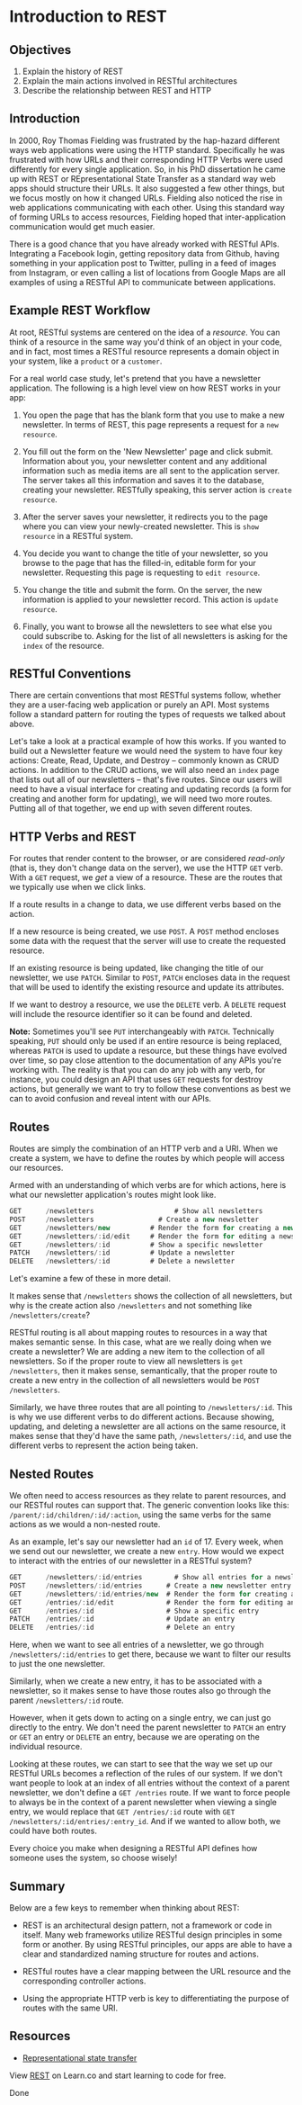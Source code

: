 # Introduction to REST

## Objectives

1. Explain the history of REST
2. Explain the main actions involved in RESTful architectures
3. Describe the relationship between REST and HTTP

## Introduction

In 2000, Roy Thomas Fielding was frustrated by the hap-hazard different ways web applications were using the HTTP standard. Specifically he was frustrated with how URLs and their corresponding HTTP Verbs were used differently for every single application. So, in his PhD dissertation he came up with REST or REpresentational State Transfer as a standard way web apps should structure their URLs. It also suggested a few other things, but we focus mostly on how it changed URLs. Fielding also noticed the rise in web applications communicating with each other. Using this standard way of forming URLs to access resources, Fielding hoped that inter-application communication would get much easier.

There is a good chance that you have already worked with RESTful APIs. Integrating a Facebook login, getting repository data from Github, having something in your application post to Twitter, pulling in a feed of images from Instagram, or even calling a list of locations from Google Maps are all examples of using a RESTful API to communicate between applications.

## Example REST Workflow

At root, RESTful systems are centered on the idea of a *resource*. You
can think of a resource in the same way you'd think of an object in your
code, and in fact, most times a RESTful resource represents a domain
object in your system, like a `product` or a `customer`.

For a real world case study, let's pretend that you have a newsletter application. The following is a high level view on how REST works in your app:

1. You open the page that has the blank form that you use to make a new
   newsletter. In terms of REST, this page represents a request for a `new resource`.

2. You fill out the form on the 'New Newsletter' page and click submit.
   Information about you, your newsletter content and any additional
information such as media items are all sent to the application server.
The server takes all this information and saves it to the database,
creating your newsletter. RESTfully speaking, this server action is `create resource`.

3. After the server saves your newsletter, it redirects you to the page
   where you can view your newly-created newsletter. This is `show resource` in a RESTful system.

4. You decide you want to change the title of your newsletter, so you
   browse to the page that has the filled-in, editable form for your
newsletter. Requesting this page is requesting to `edit resource`.

5. You change the title and submit the form. On the server, the new
   information is applied to your newsletter record. This action is
`update resource`.

6. Finally, you want to browse all the newsletters to see what else you
   could subscribe to. Asking for the list of all newsletters is asking
for the `index` of the resource.

## RESTful Conventions

There are certain conventions that most RESTful systems follow, whether they are a user-facing web application or purely an API. Most systems follow a standard pattern for routing the types of requests we talked about above.

Let's take a look at a practical example of how this works. If you wanted to build out a Newsletter feature we would need the system to have four key actions: Create, Read, Update, and Destroy – commonly known as CRUD actions. In addition to the CRUD actions, we will also need an `index` page that lists out all of our newsletters – that's five routes. Since our users will need to have a visual interface for creating and updating records (a form for creating and another form for updating), we will need two more routes. Putting all of that together, we end up with seven different routes.

## HTTP Verbs and REST

For routes that render content to the browser, or are considered *read-only* (that is, they don't change data on the server), we use the HTTP `GET` verb. With a `GET` request, we *get* a view of a resource. These are the routes that we typically use when we click links.

If a route results in a change to data, we use different verbs based on the action.

If a new resource is being created, we use `POST`. A `POST` method
encloses some data with the request that the server will use to create
the requested resource.

If an existing resource is being updated, like changing the title of our newsletter, we use `PATCH`. Similar to `POST`, `PATCH` encloses data in the request that will be used to identify the existing resource and update its attributes.

If we want to destroy a resource, we use the `DELETE` verb. A `DELETE`
request will include the resource identifier so it can be found and
deleted.

**Note:** Sometimes you'll see `PUT` interchangeably with `PATCH`.
Technically speaking, `PUT` should only be used if an entire resource is
being replaced, whereas `PATCH` is used to update a resource, but these
things have evolved over time, so pay close attention to the
documentation of any APIs you're working with. The reality is that you
can do any job with any verb, for instance, you could design an API that
uses `GET` requests for destroy actions, but generally we want to try to
follow these conventions as best we can to avoid confusion and reveal
intent with our APIs.

## Routes

Routes are simply the combination of an HTTP verb and a URI. When we
create a system, we have to define the routes by which people will
access our resources.

Armed with an understanding of which verbs are for which actions, here is what our newsletter application's routes might look like.

```js
GET      /newsletters 				     # Show all newsletters
POST     /newsletters          	 	 # Create a new newsletter
GET      /newsletters/new          # Render the form for creating a new newsletter
GET      /newsletters/:id/edit 	   # Render the form for editing a newsletter
GET      /newsletters/:id      	   # Show a specific newsletter
PATCH    /newsletters/:id          # Update a newsletter
DELETE   /newsletters/:id          # Delete a newsletter
```

Let's examine a few of these in more detail.

It makes sense that `/newsletters` shows the collection of all
newsletters, but why is the create action also `/newsletters` and not
something like `/newsletters/create`?

RESTful routing is all about mapping routes to resources in a way that
makes semantic sense. In this case, what are we really doing when we
create a newsletter? We are adding a new item to the collection of all
newsletters. So if the proper route to view all newsletters is `get
/newsletters`, then it makes sense, semantically, that the proper route
to create a new entry in the collection of all newsletters would be
`POST /newsletters`.

Similarly, we have three routes that are all pointing to
`/newsletters/:id`. This is why we use different verbs to do different
actions. Because showing, updating, and deleting a newsletter are all
actions on the same resource, it makes sense that they'd have the same
path, `/newsletters/:id`, and use the different verbs to represent the
action being taken.

## Nested Routes

We often need to access resources as they relate to parent resources,
and our RESTful routes can support that. The generic convention looks
like this: `/parent/:id/children/:id/:action`, using the same verbs for the same actions as we would a non-nested
route.

As an example, let's say our newsletter had an `id` of 17. Every week,
when we send out our newsletter, we create a new `entry`. How would we
expect to interact with the entries of our newsletter in a RESTful
system?

```js
GET      /newsletters/:id/entries 		 # Show all entries for a newsletter
POST     /newsletters/:id/entries      # Create a new newsletter entry
GET      /newsletters/:id/entries/new  # Render the form for creating a new entry
GET      /entries/:id/edit 	           # Render the form for editing an entry
GET      /entries/:id      	           # Show a specific entry
PATCH    /entries/:id                  # Update an entry
DELETE   /entries/:id                  # Delete an entry
```

Here, when we want to see all entries of a newsletter, we go through
`/newsletters/:id/entries` to get there, because we want to filter our
results to just the one newsletter.

Similarly, when we create a new entry, it has to be associated with a
newsletter, so it makes sense to have those routes also go through the
parent `/newsletters/:id` route.

However, when it gets down to acting on a single entry, we can just go
directly to the entry. We don't need the parent newsletter to `PATCH` an
entry or `GET` an entry or `DELETE` an entry, because we are operating
on the individual resource.

Looking at these routes, we can start to see that the way we set up our
RESTful URLs becomes a reflection of the rules of our system. If we
don't want people to look at an index of all entries without the context
of a parent newsletter, we don't define a `GET /entries` route. If we
want to force people to always be in the context of a parent newsletter
when viewing a single entry, we would replace that `GET /entries/:id`
route with `GET /newsletters/:id/entries/:entry_id`. And if we wanted to
allow both, we could have both routes.

Every choice you make when designing a RESTful API defines how someone
uses the system, so choose wisely!

## Summary

Below are a few keys to remember when thinking about REST:

* REST is an architectural design pattern, not a framework or code in itself. Many web frameworks utilize RESTful design principles in some form or another. By using RESTful principles, our apps are able to have a clear and standardized naming structure for routes and actions.

* RESTful routes have a clear mapping between the URL resource and the corresponding controller actions.

* Using the appropriate HTTP verb is key to differentiating the purpose
  of routes with the same URI.

## Resources

- [Representational state transfer](https://en.wikipedia.org/wiki/Representational_state_transfer)

<p class='util--hide'>View <a href='https://learn.co/lessons/intro-to-rest'>REST</a> on Learn.co and start learning to code for free.</p>

Done
